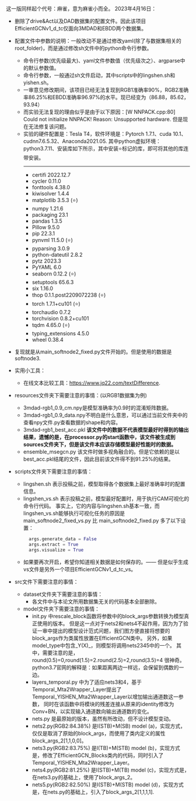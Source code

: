 这一版同样起个代号：麻雀，意为麻雀小而全。
2023年4月16日：
- 删除了drive&Act以及DAD数据集的配置文件。因此该项目EfficientGCNv1_d_tc仅面向3MDAD和EBDD两个数据集。
- 配置文件中参数的说明：一般改动不是通过修改yaml(除了与数据集相关的root_folder)，而是通过修改sh文件中的python命令行参数。
  - 命令行参数(优先级最大)、yaml文件参数值（优先级次之）、argparse中的默认参数值。
  - 命令行参数，一般通过sh文件启动，其中scripts中的lingshen.sh和yishen.sh。
  - 一审意见修改期间，该项目已经无法复现到RGB1准确率90%，RGB2准确率86.25%和EBDD准确率96.97%的水平。现已经变为（86.88，85.62，93.94） 
  - 而实验无法复现的理由似乎是由于以下原因：[W NNPACK.cpp:80] Could not initialize NNPACK! Reason: Unsupported hardware.
    但是现在无法修复该问题。
  - 实验的硬件配置是：Tesla T4，软件环境是：Pytorch 1.7.1、cuda 10.1、cudnn7.6.5.32、Anaconda2021.05.
    其中python虚拟环境：python3.7.11、安装库如下所示，其中安装⭐标记的库，即可将其他的库连带安装。
    ----------------- --------------------
    - certifi           2022.12.7
    - cycler            0.11.0
    - fonttools         4.38.0
    - kiwisolver        1.4.4
    - matplotlib        3.5.3  (⭐)
    - numpy             1.21.6
    - packaging         23.1
    - pandas            1.3.5
    - Pillow            9.5.0
    - pip               22.3.1
    - pynvml            11.5.0  (⭐)
    - pyparsing         3.0.9
    - python-dateutil   2.8.2
    - pytz              2023.3
    - PyYAML            6.0
    - seaborn           0.12.2  (⭐)
    - setuptools        65.6.3
    - six               1.16.0
    - thop              0.1.1.post2209072238  (⭐)
    - torch             1.7.1+cu101 (⭐)
    - torchaudio        0.7.2
    - torchvision       0.8.2+cu101
    - tqdm              4.65.0  (⭐)
    - typing_extensions 4.5.0
    - wheel             0.38.4
    
- 复现就是从main_softnode2_fixed.py文件开始的。但是使用的数据是softnode3.
- 实用小工具：
  - 在线文本比较工具：https://www.jq22.com/textDifference.
    
- resources文件夹下需要注意的事情：(以RGB1数据集为例)
    - 3mdad-rgb1_0.9_cm.npy是模型准确率为0.9时的混淆矩阵数据。
    - 3mdad-rgb1_0.9_data.npy不明白是什么意思，可以通过当前文件夹中的查看npy文件.py查看数据的shape和内容。
    - 3mdad-rgb1_best_acc.pkl **该文件中的数据不代表模型最好时得到的输出结果，遗憾的是，在processor.py的start函数中，该文件被生成到sources文件夹下，但是该文件本应该存储模型最好性能时的数据。**
    - ensemble_msegcn.py 该文件时做多视角融合的。但是它依赖的是以best_acc.pkl结尾的文件，因此目前该文件得不到91.25%的结果。
    
- scripts文件夹下需要注意的事情：
    - lingshen.sh 表示投稿之前，模型取得各个数据集上最好准确率时的配置信息。
    - lingshen_vs.sh 表示投稿之前，模型最好配置时，用于执行CAM可视化的命令行代码。
      事实上，它的内容与lingshen.sh基本一致，而lingshen_vs.sh能够执行可视化任务的原因是 main_softnode2_fixed_vs.py 比 main_softnode2_fixed.py 多了以下设置：
      ```python
        args.generate_data = False
        args.extract = True
        args.visualize = True
      ```
    - 如果要再次开启，希望你知道相关数据是如何保存的。—— 但是似乎生成vs文件是另外一个项目EfficientGCNv1_d_tc_vs。
    
- src文件下需要注意的事情：
    - dataset文件夹下需要注意的事情：
        - 各文件中与本论文所用数据集无关的代码基本全部删除。
    - model文件夹下需要注意的事情：
        - init.py 中rescale_block函数将参数中的block_args参数转换为模型真正使用的版本。
          但是这一点对于nets2和nets4不起作用，因为为了验证一审中提出的模型设计范式问题，我们图方便直接将想要的block_args作为类属性放置在EfficientGCN类中。
          另外，如果model_type中包含_Y(X)_，则模型将调用nets2345中的一个。
          其中，需要注意的是，round(0.5)=0,round(1.5)=2.round(2.5)=2,round(3.5)=4 很神奇。python3.7官网的解释是：如果距离两边一样远，会保留到偶数的一边。
        - layers_temporal.py 中为了适应nets3和4，基于Temporal_Mta2Wrapper_Layer提出了Temporal_YISHEN_Mta2Wrapper_Layer以增加输出通道数这一参数，
          同时在该函数中将模块的残差连接从原来的identity修改为Conv+BN，以实现输入通道数向输出通道数的变化。
        - nets.py 是最原始的版本，虽然有所改动，但不设计模型变动。
        - nets2.py(RGB2:84.38%) 是I(STB)+M(SB) model (a)，实现方式，仅仅是取消了原始的block_args，而使用了类内定义的属性block_args_2[1,1,0,0]。
        - nets3.py(RGB2:83.75%) 是I(TB)+M(STB) model (b)，实现方式是，修改了EfficientGCN_Blocks类内的代码，同时引入了Temporal_YISHEN_Mta2Wrapper_Layer。
        - nets4.py(RGB2:81.25%) 是I(STB)+M(TB) model (c)，实现方式是，在nets3.py的基础上，使用了block_args_2。
        - nets5.py(RGB2:82.50%) 是I(STB)+M(STB) model (d)，实现方式是，在nets.py的基础上，引入了block_args_2[1,1,1,1].
        
          
      